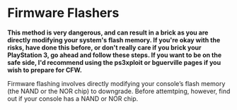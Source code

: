 # Firmware Flashers

**This method is very dangerous, and can result in a brick as you are directly 
modifying your system's flash memory. If you're okay with the risks, have done this 
before, or don't really care if you brick your PlayStation 3, go ahead and follow 
these steps. If you want to be on the safe side, I'd recommend using the ps3xploit or bguerville pages if you wish to 
prepare for CFW.**

Firmware flashing involves directly modifying your console’s flash memory (the NAND or the NOR chip) to downgrade. Before attemtping, however, find out if your console has a NAND or NOR chip. 